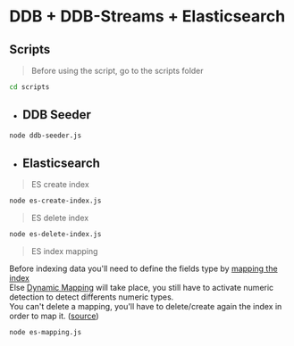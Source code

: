 # DDB + DDB-Streams + Elasticsearch

## Scripts
> Before using the script, go to the scripts folder  
```bash
cd scripts
```

- ## DDB Seeder
```bash
node ddb-seeder.js
```

- ## Elasticsearch

> ES create index  
```bash
node es-create-index.js
```
  
> ES delete index  
```bash
node es-delete-index.js
```
  
> ES index mapping  

Before indexing data you'll need to define the fields type by [mapping the index](https://www.elastic.co/guide/en/elasticsearch/reference/current/mapping.html)  
Else [Dynamic Mapping](https://www.elastic.co/guide/en/elasticsearch/reference/current/dynamic-mapping.html) will take place, you still have to activate numeric detection to detect differents numeric types.  
You can't delete a mapping, you'll have to delete/create again the index in order to map it. ([source](https://www.elastic.co/guide/en/elasticsearch/reference/6.2/indices-delete-mapping.html))
```bash
node es-mapping.js
```
